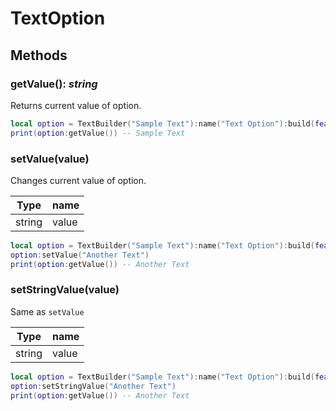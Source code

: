 # TextOption

## Methods

### getValue(): _string_

Returns current value of option.

```lua
local option = TextBuilder("Sample Text"):name("Text Option"):build(feature)
print(option:getValue()) -- Sample Text
```

### setValue(value)

Changes current value of option.

| Type   | name  |
| ------ | ----- |
| string | value |

```lua
local option = TextBuilder("Sample Text"):name("Text Option"):build(feature)
option:setValue("Another Text")
print(option:getValue()) -- Another Text
```

### setStringValue(value)

Same as `setValue`

| Type   | name  |
| ------ | ----- |
| string | value |

```lua
local option = TextBuilder("Sample Text"):name("Text Option"):build(feature)
option:setStringValue("Another Text")
print(option:getValue()) -- Another Text
```
